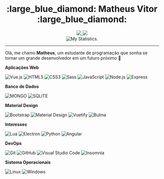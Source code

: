 <h1 align=center>:large_blue_diamond: Matheus Vitor :large_blue_diamond:</h1>

<div align="center">
  <a href="https://instagram.com/matheeusdev">
      <img src="https://img.shields.io/badge/-@matheeusdev-00D1B2?style=flat-square&logo=instagram&logoColor=white&link=https://instagram.com/matheeusdev">
  </a>

  <a href="mailto:matheeusdev@gmail.com">
      <img src="https://img.shields.io/badge/-matheeusdev@gmail.com-00D1B2?style=flat-square&logo=Gmail&logoColor=white&link=mailto:matheeusdev@gmail.com">
  </a>

  <br>

  <img src="https://github-readme-stats.vercel.app/api?username=matheuuus&locale=pt-br&count_private=true&show_icons=true&theme=dracula" alt="My Statistics." />
</div>
<hr>

Olá, me chamo **Matheus**, um estudante de programação que sonha se tornar um grande desenvolvedor em um futuro próximo :rocket:

**Aplicações Web**

![Vue.js](https://img.shields.io/badge/-Vue.js-4FC08D?style=for-the-badge&logo=vue.js&logoColor=white)
![HTML5](https://img.shields.io/badge/-HTML5-E34F26?style=for-the-badge&logo=HTML5&logoColor=white)
![CSS3](https://img.shields.io/badge/-CSS3-1572B6?style=for-the-badge&logo=CSS3&logoColor=white)
![Sass](https://img.shields.io/badge/-Sass-CC6699?style=for-the-badge&logo=sass&logoColor=white)
![JavaScript](https://img.shields.io/badge/-JavaScript-F7DF1E?style=for-the-badge&logo=javascript&logoColor=000000)
![Node.js](https://img.shields.io/badge/-Node.js-339933?style=for-the-badge&logo=node.js&logoColor=white)
![Express](https://img.shields.io/badge/-Express-000000?style=for-the-badge&logo=express)

**Banco de Dados**

![MONGO](https://img.shields.io/badge/-mongo%20db-47A248?style=for-the-badge&logo=mongodb&logoColor=white)
![SQLITE](https://img.shields.io/badge/-Sqlite3-003B57?style=for-the-badge&logo=sqlite)

**Material Design**

![Bootstrap](https://img.shields.io/badge/-Bootstrap-7952B3?style=for-the-badge&logo=bootstrap&logoColor=white)
![Material Design](https://img.shields.io/badge/-Material%20Design-757575?style=for-the-badge&logo=material%20design&logoColor=white)
![Vuetify](https://img.shields.io/badge/-Vuetify-1867C0?style=for-the-badge&logo=vuetify&logoColor=white)
![Bulma](https://img.shields.io/badge/-Bulma-00D1B2?style=for-the-badge&logo=bulma&logoColor=white)


**Interesses**

![Lua](https://img.shields.io/badge/-Lua-2C2D72?style=for-the-badge&logo=lua&logoColor=white)
![Electron](https://img.shields.io/badge/-electron-47848F?style=for-the-badge&logo=electron&logoColor=white)
![Python](https://img.shields.io/badge/-python-3776AB?style=for-the-badge&logo=python&logoColor=white)
![Angular](https://img.shields.io/badge/-angular-DD0031?style=for-the-badge&logo=angular&logoColor=white)

**DevOps**

![Git](https://img.shields.io/badge/-Git-F05032?style=for-the-badge&logo=git&logoColor=white)
![GitHub](https://img.shields.io/badge/-GitHub-181717?style=for-the-badge&logo=github&logoColor=white)
![Visual Studio Code](https://img.shields.io/badge/-visual%20studio%20code-007ACC?style=for-the-badge&logo=visual%20studio%20code&logoColor=white)
![Insomnia](https://img.shields.io/badge/-Insomnia-5849BE?style=for-the-badge&logo=insomnia&logoColor=white)

**Sistema Operacionais**

![Linux](https://img.shields.io/badge/-linux-333333?style=for-the-badge&logo=Linux&logoColor=white)
![Windows](https://img.shields.io/badge/-Windows-0078D6?style=for-the-badge&logo=windows&logoColor=white)
